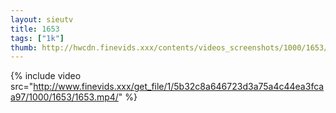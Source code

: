 ```yaml
--- 
layout: sieutv
title: 1653
tags: ["1k"]
thumb: http://hwcdn.finevids.xxx/contents/videos_screenshots/1000/1653/preview.mp4.jpg
---
```

{% include video src="http://www.finevids.xxx/get_file/1/5b32c8a646723d3a75a4c44ea3fcaa97/1000/1653/1653.mp4/" %} 
